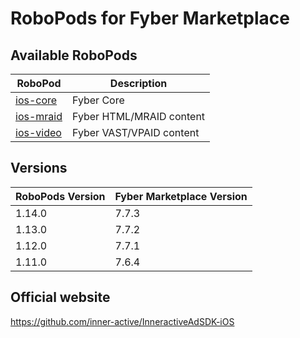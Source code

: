 # RoboPods for Fyber Marketplace

## Available RoboPods

| RoboPod                           | Description                               |
|-----------------------------------|-------------------------------------------|
| [ios-core](ios-core/)             | Fyber Core                                |
| [ios-mraid](ios-mraid/)           | Fyber HTML/MRAID content                  |
| [ios-video](ios-video/)           | Fyber VAST/VPAID content                  |

## Versions

| RoboPods Version  | Fyber Marketplace Version |
|-------------------|---------------------------|
| 1.14.0            | 7.7.3                     |
| 1.13.0            | 7.7.2                     |
| 1.12.0            | 7.7.1                     |
| 1.11.0            | 7.6.4                     |

## Official website

https://github.com/inner-active/InneractiveAdSDK-iOS